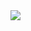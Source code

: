 <img src="https://github.com/savio-mb/softex/blob/main/HTML/Ex_corpo-de-pagina-basico/assets/Screenshot da página.png">
